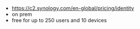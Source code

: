 - https://c2.synology.com/en-global/pricing/identity
- on prem
- free for up to 250 users and 10 devices
